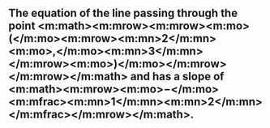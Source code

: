 <h2>

The equation of the line passing through the point <m:math><m:mrow><m:mrow><m:mo>(</m:mo><m:mrow><m:mn>2</m:mn><m:mo>,</m:mo><m:mn>3</m:mn></m:mrow><m:mo>)</m:mo></m:mrow></m:mrow></m:math> and has a slope of <m:math><m:mrow><m:mo>−</m:mo><m:mfrac><m:mn>1</m:mn><m:mn>2</m:mn></m:mfrac></m:mrow></m:math>.

</h2>
